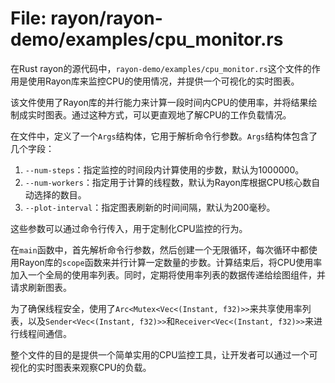 # File: rayon/rayon-demo/examples/cpu_monitor.rs

在Rust rayon的源代码中，`rayon-demo/examples/cpu_monitor.rs`这个文件的作用是使用Rayon库来监控CPU的使用情况，并提供一个可视化的实时图表。

该文件使用了Rayon库的并行能力来计算一段时间内CPU的使用率，并将结果绘制成实时图表。通过这种方式，可以更直观地了解CPU的工作负载情况。

在文件中，定义了一个`Args`结构体，它用于解析命令行参数。`Args`结构体包含了几个字段：

1. `--num-steps`：指定监控的时间段内计算使用的步数，默认为1000000。
2. `--num-workers`：指定用于计算的线程数，默认为Rayon库根据CPU核心数自动选择的数目。
3. `--plot-interval`：指定图表刷新的时间间隔，默认为200毫秒。

这些参数可以通过命令行传入，用于定制化CPU监控的行为。

在`main`函数中，首先解析命令行参数，然后创建一个无限循环，每次循环中都使用Rayon库的`scope`函数来并行计算一定数量的步数。计算结束后，将CPU使用率加入一个全局的使用率列表。同时，定期将使用率列表的数据传递给绘图组件，并请求刷新图表。

为了确保线程安全，使用了`Arc<Mutex<Vec<(Instant, f32)>>`来共享使用率列表，以及`Sender<Vec<(Instant, f32)>>`和`Receiver<Vec<(Instant, f32)>>`来进行线程间通信。

整个文件的目的是提供一个简单实用的CPU监控工具，让开发者可以通过一个可视化的实时图表来观察CPU的负载。

